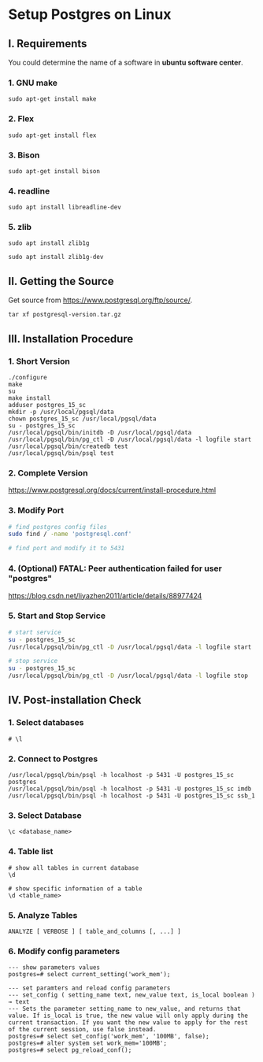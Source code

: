# Setup Postgres on Linux

## I. Requirements

You could determine the name of a software in **ubuntu software center**.

### 1. GNU make

```
sudo apt-get install make
```

### 2. Flex

```
sudo apt-get install flex
```

### 3. Bison

```
sudo apt-get install bison
```

### 4. readline

```
sudo apt install libreadline-dev
```

### 5. zlib

```
sudo apt install zlib1g

sudo apt install zlib1g-dev
```

## II. Getting the Source

Get source from https://www.postgresql.org/ftp/source/.

```
tar xf postgresql-version.tar.gz
```

## III. Installation Procedure

### 1. Short Version

```
./configure
make
su
make install
adduser postgres_15_sc
mkdir -p /usr/local/pgsql/data
chown postgres_15_sc /usr/local/pgsql/data
su - postgres_15_sc
/usr/local/pgsql/bin/initdb -D /usr/local/pgsql/data
/usr/local/pgsql/bin/pg_ctl -D /usr/local/pgsql/data -l logfile start
/usr/local/pgsql/bin/createdb test
/usr/local/pgsql/bin/psql test
```

### 2. Complete Version

https://www.postgresql.org/docs/current/install-procedure.html

### 3. Modify Port

```bash
# find postgres config files
sudo find / -name 'postgresql.conf'

# find port and modify it to 5431
```

### 4. (Optional) FATAL: Peer authentication failed for user "postgres" 

https://blog.csdn.net/liyazhen2011/article/details/88977424

### 5. Start and Stop Service

```bash
# start service
su - postgres_15_sc
/usr/local/pgsql/bin/pg_ctl -D /usr/local/pgsql/data -l logfile start

# stop service
su - postgres_15_sc
/usr/local/pgsql/bin/pg_ctl -D /usr/local/pgsql/data -l logfile stop
```

## IV. Post-installation Check

### 1. Select databases

```
# \l 
```

### 2. Connect to Postgres

```
/usr/local/pgsql/bin/psql -h localhost -p 5431 -U postgres_15_sc postgres
/usr/local/pgsql/bin/psql -h localhost -p 5431 -U postgres_15_sc imdb
/usr/local/pgsql/bin/psql -h localhost -p 5431 -U postgres_15_sc ssb_1
```

### 3. Select Database

```
\c <database_name>
```

### 4. Table list

```
# show all tables in current database
\d

# show specific information of a table
\d <table_name>
```

### 5. Analyze Tables

```
ANALYZE [ VERBOSE ] [ table_and_columns [, ...] ]
```

### 6. Modify config parameters

```postgresql
--- show parameters values
postgres=# select current_setting('work_mem');

--- set paramters and reload config parameters
--- set_config ( setting_name text, new_value text, is_local boolean ) → text
--- Sets the parameter setting_name to new_value, and returns that value. If is_local is true, the new value will only apply during the current transaction. If you want the new value to apply for the rest of the current session, use false instead. 
postgres=# select set_config('work_mem', '100MB', false);
postgres=# alter system set work_mem='100MB';
postgres=# select pg_reload_conf();
```

 





